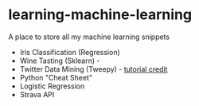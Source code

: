# learning-machine-learning
A place to store all my machine learning snippets

- Iris Classification (Regression)
- Wine Tasting (Sklearn) - 
- Twitter Data Mining (Tweepy) - [tutorial credit](https://marcobonzanini.com/2015/03/02/mining-twitter-data-with-python-part-1/)
- Python "Cheat Sheet"
- Logistic Regression
- Strava API

